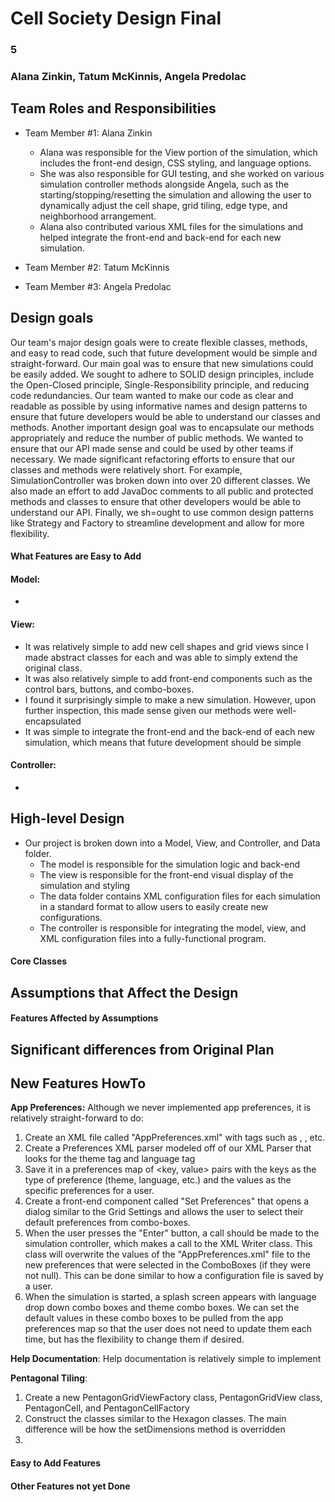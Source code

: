 # Cell Society Design Final
### 5
### Alana Zinkin, Tatum McKinnis, Angela Predolac


## Team Roles and Responsibilities

 * Team Member #1: Alana Zinkin
   * Alana was responsible for the View portion of the simulation, which includes the
   front-end design, CSS styling, and language options.
   * She was also responsible for GUI testing, and she worked on various simulation controller
   methods alongside Angela, such as the starting/stopping/resetting the simulation and allowing
   the user to dynamically adjust the cell shape, grid tiling, edge type, and neighborhood arrangement.
   * Alana also contributed various XML files for the simulations and helped integrate the front-end and 
   back-end for each new simulation.

 * Team Member #2: Tatum McKinnis

 * Team Member #3: Angela Predolac



## Design goals
Our team's major design goals were to create flexible classes, methods, and easy to read code, such that future
development would be simple and straight-forward. Our main goal was to ensure that new simulations
could be easily added. We sought to adhere to SOLID design principles, include the Open-Closed principle,
Single-Responsibility principle, and reducing code redundancies. Our team wanted to make our code as clear and readable as possible
by using informative names and design patterns to ensure that future developers would be able to understand our classes and methods.
Another important design goal was to encapsulate our methods appropriately and reduce the number of public methods.
We wanted to ensure that our API made sense and could be used by other teams if necessary.
We made significant refactoring efforts to ensure that our classes and methods were relatively short. For example,
SimulationController was broken down into over 20 different classes. We also made an effort to add JavaDoc comments
to all public and protected methods and classes to ensure that other developers would be able to understand our API.
Finally, we sh=ought to use common design patterns like Strategy and Factory to streamline development and allow for more flexibility.
#### What Features are Easy to Add
#### Model:
* 

#### View:
* It was relatively simple to add new cell shapes and grid views since I made abstract classes
for each and was able to simply extend the original class.
* It was also relatively simple to add front-end components such as the control bars, buttons, and combo-boxes.
* I found it surprisingly simple to make a new simulation. However, upon further inspection, this made sense given our methods were well-encapsulated
* It was simple to integrate the front-end and the back-end of each new simulation, which means that future development should be simple

#### Controller:
*

## High-level Design
* Our project is broken down into a Model, View, and Controller, and Data folder.
  * The model is responsible for the simulation logic and back-end 
  * The view is responsible for the front-end visual display of the simulation and styling
  * The data folder contains XML configuration files for each simulation in a standard format to allow
  users to easily create new configurations.
  * The controller is responsible for integrating the model, view, and XML configuration files
  into a fully-functional program.

#### Core Classes


## Assumptions that Affect the Design

#### Features Affected by Assumptions


## Significant differences from Original Plan


## New Features HowTo
**App Preferences:** Although we never implemented app preferences, it is relatively straight-forward to do:
1. Create an XML file called "AppPreferences.xml" with tags such as <theme>, <language>, etc.
2. Create a Preferences XML parser modeled off of our XML Parser that looks for the theme tag and language tag
3. Save it in a preferences map of <key, value> pairs with the keys as the type of preference (theme, language, etc.) and the values as the specific preferences
for a user.
4. Create a front-end component called "Set Preferences" that opens a dialog similar to the Grid Settings and allows the user to select their default
preferences from combo-boxes.
5. When the user presses the "Enter" button, a call should be made to the simulation controller, which makes a call to the XML
Writer class. This class will overwrite the values of the "AppPreferences.xml" file to the new preferences that were selected
in the ComboBoxes (if they were not null). This can be done similar to how a configuration file is saved by a user.
6. When the simulation is started, a splash screen appears with language drop down combo boxes and theme combo boxes. We can set the default values in
these combo boxes to be pulled from the app preferences map so that the user does not need to update them each time, but has the flexibility
to change them if desired.

**Help Documentation**: Help documentation is relatively simple to implement

**Pentagonal Tiling**: 
1. Create a new PentagonGridViewFactory class, PentagonGridView class, PentagonCell, and PentagonCellFactory
2. Construct the classes similar to the Hexagon classes. The main difference will be how the setDimensions method is overridden
3. 
#### Easy to Add Features

#### Other Features not yet Done

